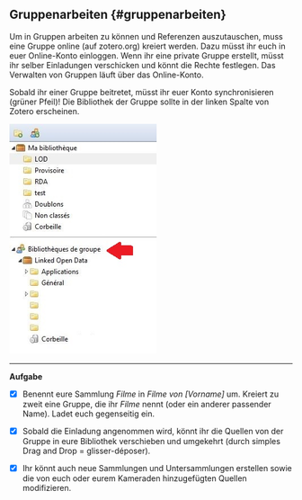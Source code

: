 ## Gruppenarbeiten {#gruppenarbeiten}

Um in Gruppen arbeiten zu können und Referenzen auszutauschen, muss eine Gruppe online \(auf zotero.org\) kreiert werden. Dazu müsst ihr euch in euer Online-Konto einloggen. Wenn ihr eine private Gruppe erstellt, müsst ihr selber Einladungen verschicken und könnt die Rechte festlegen. Das Verwalten von Gruppen läuft über das Online-Konto.

Sobald ihr einer Gruppe beitretet, müsst ihr euer Konto synchronisieren \(grüner Pfeil\)! Die Bibliothek der Gruppe sollte in der linken Spalte von Zotero erscheinen.

![](/assets/gruppenarbeiten.png)

---

**Aufgabe**

* [x] Benennt eure Sammlung _Filme_ in _Filme von \[Vorname\]_ um. Kreiert zu zweit eine Gruppe, die ihr _Filme_ nennt \(oder ein anderer passender Name\). Ladet euch gegenseitig ein.
* [x] Sobald die Einladung angenommen wird, könnt ihr die Quellen von der Gruppe in eure Bibliothek verschieben und umgekehrt \(durch simples Drag and Drop = glisser-déposer\).
* [x] Ihr könnt auch neue Sammlungen und Untersammlungen erstellen sowie die von euch oder eurem Kameraden hinzugefügten Quellen modifizieren.



